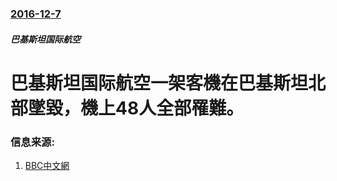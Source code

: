 ### [2016-12-7](/zh/news/2016/12/7/index.md)

##### 巴基斯坦国际航空
# 巴基斯坦国际航空一架客機在巴基斯坦北部墜毀，機上48人全部罹難。 




### 信息来源:

1. [BBC中文網](http://www.bbc.com/zhongwen/simp/chinese-news-38244323)
